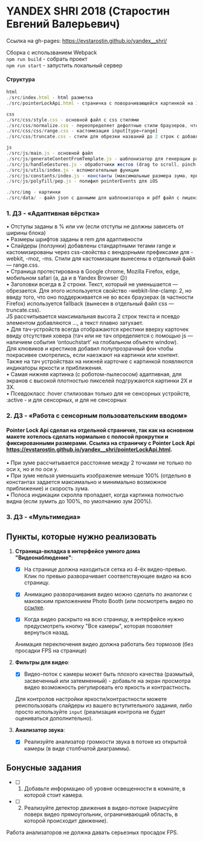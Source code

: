 # YANDEX SHRI 2018 (Старостин Евгений Валерьевич)
Ссылка на gh-pages:
https://evstarostin.github.io/yandex__shri/

Сборка с использванием Webpack  
`npm run build` - собрать проект  
`npm run start` - запустить локальный сервер  

#### Структура
```javascript
html
./src/index.html - html разметка  
./src/pointerLockApi.html - страничка с поворачивающейся картинкой на 360 градусов с помощью pointer lock api.  

css  
./src/css/style.css - основной файл с css стилями  
./src/css/normalize.css - переопределяет дефолтные стили браузеров, чтобы страница отображалась одинаково  
./src/css/css/range.css - кастомизация input[type=range]  
./src/css/truncate.css - стили для обрезки названий до 2 строк с добавлением ...  

js
./src/js/main.js - основной файл  
./src/js/generateContentFromTemplate.js - шаблонизатор для генерации разметки из json на основе тега <template>  
./src/js/handleGestures.js - обработчики жестов (drag to scroll, pinch to zoom, rotate)  
./src/js/utils/index.js - вспомогательные функции  
./src/js/constants/index.js - константы (максимальные размера зума, яркости и т.д.)   
./src/js/polyfill/pep.js - полифил pointerEvents для iOS  

./src/img - картинки  
./src/data/ - файл json с данными для шаблонизатора и pdf файл с лицензией на иконки 
``` 

### 1. ДЗ - «Адаптивная вёрстка»
•	Отступы заданы в % или vw (если отступы не должны зависеть от ширины блока)  
•	Размеры шрифтов заданы в rem для адаптивности  
•	Слайдеры (ползунки) добавлены стандартными тегами range и кастомизированы через css-свойства с вендорными префиксами для -webkit, -moz, -ms. Стили для кастомизации вынесены в отдельный файл — range.css.  
•	Страница протестирована в Google chrome, Mozilla Firefox, edge, мобильном safari (а, да и в Yandex Browser 😉)  
•	Заголовки всегда в 2 строки. Текст, который не уменьшается — обрезается. Для этого используется свойство -webkit-line-clamp: 2, но ввиду того, что оно поддерживается не во всех браузерах (в частности Firefox) используется fallback (вынесен в отдельный файл css — truncate.css).  
JS рассчитывается максимальная высота 2 строк текста и псевдо элементом добавляются …, а текст плавно затухает.  
•	Для тач-устройств всегда отображаются крестики вверху карточек ввиду отсутствия ховера (тач или не тач определяется c помощью js — наличием события ‘ontouchstart’ на глобальном объекте window).  
Для клювиков и крестиков добавил полупрозрачный фон чтобы покрасивее смотрелись, если наезжают на картинки или контент.  
Также на тач устройствах на нижней карточке с картинкой появляются индикаторы яркости и приближения.  
•	Самая нижняя картинка (с роботом-пылесосом) адаптивная, для экранов с высокой плотностью пикселей подгружаются картинки 2X и 3X.    
•	Псевдокласс :hover стилизован только для не сенсорных устройств, :active - и для сенсорных, и для не сенсорных    

### 2. ДЗ - «Работа с сенсорным пользовательским вводом»
#### Pointer Lock Api сделал на отдельной страничке, так как на основном макете хотелось сделать нормально с полосой прокрутки и фиксированными размерами. Ссылка на страничку с Pointer Lock Api https://evstarostin.github.io/yandex__shri/pointerLockApi.html.
•	При зуме рассчитывается расстояние между 2 точками не только по оси x, но и по оси y.  
•	При зуме нельзя уменьшить изображение меньше 100% (отдельно в константах задается максимально и минимально возможное приближение) и скорость зума.  
•	Полоса индикации скролла пропадает, когда картинка полностью видна (если зумить до 100%, по умолчанию зум 200%).  

### 3. ДЗ - «Мультимедиа»
## Пункты, которые нужно реализовать

1. **Страница-вкладка в интерфейсе умного дома "Видеонаблюдение"**:

    - [x] На странице должна находиться сетка из 4-ёх видео-превью.
    Клик по превью разворачивает соответствующее видео на всю страницу.
    
    - [x] Анимацию разворачивания видео можно сделать по аналогии с маковским приложением 
    Photo Booth (или посмотреть видео по [ссылке](https://yadi.sk/i/shdHcVlkd_BO1w]).
    
    - [x] Когда видео раскрыто на всю страницу, в интерфейсе нужно предусмотреть кнопку
    "Все камеры", которая позволяет вернуться назад.
    
    Анимация переключения видео должна работать без тормозов (без просадки FPS на странице)
    
2. **Фильтры для видео**:

    - [x] Видео-поток с камеры может быть плохого качества (размытый, засвеченный или затемненный) - добавьте на экран просмотра видео
    возможность регулировать его яркость и контрастность.
    
    Для контролов настройки яркости/контрастности можете реиспользовать слайдеры из вашего
    вступительного задания, либо просто используйте `input` (реализация контрола не будет оцениваться дополнительно).
    
3. **Анализатор звука**:

    - [x] Реализуйте анализатор громкости звука в потоке из открытой камеры (в виде столбчатой диаграммы).

## Бонусные задания

- [ ] 1. Добавьте информацию об уровне освещенности в комнате, в которой стоит камера.
- [ ] 2. Реализуйте детектор движения в видео-потоке (нарисуйте поверх видео прямоугольник, ограничивающий область, в которой происходит движение).

Работа анализаторов не должна давать серьезных просадок FPS.
